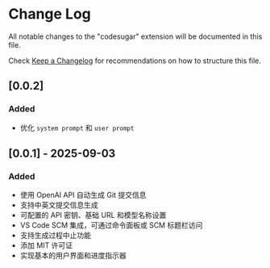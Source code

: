 # Change Log

All notable changes to the "codesugar" extension will be documented in this file.

Check [Keep a Changelog](http://keepachangelog.com/) for recommendations on how to structure this file.

## [0.0.2]

### Added
- 优化 `system prompt` 和 `user prompt`

## [0.0.1] - 2025-09-03

### Added
- 使用 OpenAI API 自动生成 Git 提交信息
- 支持中英文提交信息生成
- 可配置的 API 密钥、基础 URL 和模型名称设置
- VS Code SCM 集成，可通过命令面板或 SCM 标题栏访问
- 支持生成过程中止功能
- 添加 MIT 许可证
- 实现基本的用户界面和进度指示器
